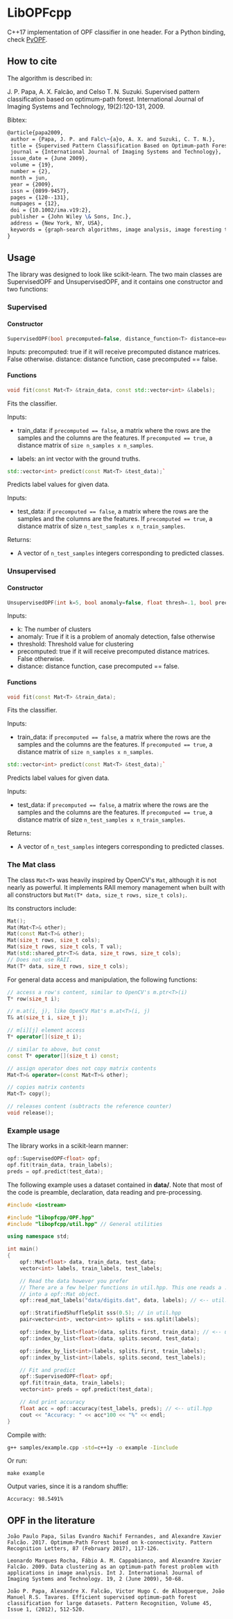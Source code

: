 # LibOPFcpp
C++17 implementation of OPF classifier in one header. For a Python binding, check [PyOPF](https://github.com/marcoscleison/PyOPF).

## How to cite

The algorithm is described in:

J. P. Papa, A. X. Falcão, and Celso T. N. Suzuki. Supervised pattern classification based on optimum-path forest.  International Journal of Imaging Systems and Technology, 19(2):120-131, 2009.

Bibtex:
```latex
@article{papa2009,
 author = {Papa, J. P. and Falc\~{a}o, A. X. and Suzuki, C. T. N.},
 title = {Supervised Pattern Classification Based on Optimum-path Forest},
 journal = {International Journal of Imaging Systems and Technology},
 issue_date = {June 2009},
 volume = {19},
 number = {2},
 month = jun,
 year = {2009},
 issn = {0899-9457},
 pages = {120--131},
 numpages = {12},
 doi = {10.1002/ima.v19:2},
 publisher = {John Wiley \& Sons, Inc.},
 address = {New York, NY, USA},
 keywords = {graph-search algorithms, image analysis, image foresting transform, pattern recognition, supervised learning},
}
```


## Usage

The library was designed to look like scikit-learn. The two main classes are SupervisedOPF and UnsupervisedOPF, and it contains one constructor and two functions:

### Supervised

#### Constructor
```cpp
SupervisedOPF(bool precomputed=false, distance_function<T> distance=euclidean_distance<T>);
```

Inputs:
precomputed: true if it will receive precomputed distance matrices. False otherwise.
distance: distance function, case precomputed == false.


#### Functions

```cpp
void fit(const Mat<T> &train_data, const std::vector<int> &labels);
```

Fits the classifier.

Inputs:
- train_data: if `precomputed == false`, a matrix where the rows are the samples and the columns are the features. If `precomputed == true`, a distance matrix of `size n_samples x n_samples`.

- labels: an int vector with the ground truths.


```cpp
std::vector<int> predict(const Mat<T> &test_data);`
```

Predicts label values for given data.

Inputs:
- test_data: if `precomputed == false`, a matrix where the rows are the samples and the columns are the features. If `precomputed == true`, a distance matrix of size `n_test_samples x n_train_samples`.

Returns:
- A vector of `n_test_samples` integers corresponding to predicted classes.


### Unsupervised

#### Constructor
```cpp
UnsupervisedOPF(int k=5, bool anomaly=false, float thresh=.1, bool precomputed=false, distance_function<T> distance=euclidean_distance<T>);
```

Inputs:
- k: The number of clusters
- anomaly: True if it is a problem of anomaly detection, false otherwise
- threshold: Threshold value for clustering
- precomputed: true if it will receive precomputed distance matrices. False otherwise.
- distance: distance function, case precomputed == false.


#### Functions

```cpp
void fit(const Mat<T> &train_data);
```

Fits the classifier.

Inputs:
- train_data: if `precomputed == false`, a matrix where the rows are the samples and the columns are the features. If `precomputed == true`, a distance matrix of `size n_samples x n_samples`.

```cpp
std::vector<int> predict(const Mat<T> &test_data);`
```

Predicts label values for given data.

Inputs:
- test_data: if `precomputed == false`, a matrix where the rows are the samples and the columns are the features. If `precomputed == true`, a distance matrix of size `n_test_samples x n_train_samples`.

Returns:
- A vector of `n_test_samples` integers corresponding to predicted classes.



### The Mat class

The class `Mat<T>` was heavily inspired by OpenCV's `Mat`, although it is not nearly as powerful. It implements RAII memory management when built with all constructors but `Mat(T* data, size_t rows, size_t cols);`.

Its constructors include:

```cpp
Mat();
Mat(Mat<T>& other);
Mat(const Mat<T>& other);
Mat(size_t rows, size_t cols);
Mat(size_t rows, size_t cols, T val);
Mat(std::shared_ptr<T>& data, size_t rows, size_t cols);
// Does not use RAII.
Mat(T* data, size_t rows, size_t cols);
```

For general data access and manipulation, the following functions:

```cpp
// access a row's content, similar to OpenCV's m.ptr<T>(i)
T* row(size_t i);

// m.at(i, j), like OpenCV Mat's m.at<T>(i, j)
T& at(size_t i, size_t j);

// m[i][j] element access
T* operator[](size_t i);

// similar to above, but const
const T* operator[](size_t i) const;

// assign operator does not copy matrix contents
Mat<T>& operator=(const Mat<T>& other);

// copies matrix contents
Mat<T> copy();

// releases content (subtracts the reference counter)
void release();
```

### Example usage

The library works in a scikit-learn manner:

```cpp
opf::SupervisedOPF<float> opf;
opf.fit(train_data, train_labels);
preds = opf.predict(test_data);
```


The following example uses a dataset contained in **data/**. Note that most of the code is preamble, declaration, data reading and pre-processing.

```cpp
#include <iostream>

#include "libopfcpp/OPF.hpp"
#include "libopfcpp/util.hpp" // General utilities

using namespace std;

int main()
{
    opf::Mat<float> data, train_data, test_data;
    vector<int> labels, train_labels, test_labels;

    // Read the data however you prefer
    // There are a few helper functions in util.hpp. This one reads a .dat file
    // into a opf::Mat object.
    opf::read_mat_labels("data/digits.dat", data, labels); // <-- util.hpp

    opf::StratifiedShuffleSplit sss(0.5); // in util.hpp
    pair<vector<int>, vector<int>> splits = sss.split(labels);

    opf::index_by_list<float>(data, splits.first, train_data); // <-- util.hpp
    opf::index_by_list<float>(data, splits.second, test_data);

    opf::index_by_list<int>(labels, splits.first, train_labels);
    opf::index_by_list<int>(labels, splits.second, test_labels);

    // Fit and predict
    opf::SupervisedOPF<float> opf;
    opf.fit(train_data, train_labels);
    vector<int> preds = opf.predict(test_data);

    // And print accuracy
    float acc = opf::accuracy(test_labels, preds); // <-- util.hpp
    cout << "Accuracy: " << acc*100 << "%" << endl;
}

```

Compile with:

```bash
g++ samples/example.cpp -std=c++1y -o example -Iinclude
```

Or run:

```
make example
```


Output varies, since it is a random shuffle:

```
Accuracy: 98.5491%
```

## OPF in the literature

`
João Paulo Papa, Silas Evandro Nachif Fernandes, and Alexandre Xavier Falcão. 2017. Optimum-Path Forest based on k-connectivity. Pattern Recognition Letters, 87 (February 2017), 117-126.
`

`
Leonardo Marques Rocha, Fábio A. M. Cappabianco, and Alexandre Xavier Falcão. 2009. Data clustering as an optimum-path forest problem with applications in image analysis. Int J. International Journal of Imaging Systems and Technology. 19, 2 (June 2009), 50-68.
`

`
João P. Papa, Alexandre X. Falcão, Victor Hugo C. de Albuquerque, João Manuel R.S. Tavares. Efficient supervised optimum-path forest classification for large datasets. Pattern Recognition, Volume 45, Issue 1, (2012), 512-520.
`

